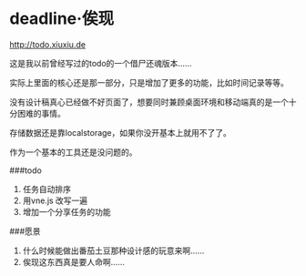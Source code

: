 deadline·俟现  
========

http://todo.xiuxiu.de

这是我以前曾经写过的todo的一个借尸还魂版本……

实际上里面的核心还是那一部分，只是增加了更多的功能，比如时间记录等等。

没有设计稿真心已经做不好页面了，想要同时兼顾桌面环境和移动端真的是一个十分困难的事情。

存储数据还是靠localstorage，如果你没开基本上就用不了了。

作为一个基本的工具还是没问题的。

###todo

1. 任务自动排序
2. 用vne.js 改写一遍
3. 增加一个分享任务的功能

###愿景

1. 什么时候能做出番茄土豆那种设计感的玩意来啊……
2. 俟现这东西真是要人命啊……
